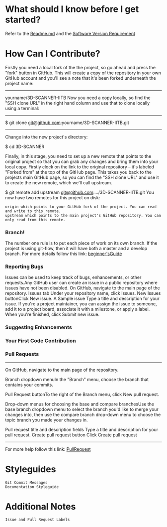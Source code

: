 # What should I know before I get started?
Refer to the [Readme.md](https://github.com/animeshsrivastava24/3D-SCANNER-IITB/blob/master/README.md) and the [Software Version Requirement](https://github.com/animeshsrivastava24/3D-SCANNER-IITB/wiki/II.-Software-Version-Requirement)

# How Can I Contribute?
Firstly you need a local fork of the the project, so go ahead and press the "fork" button in GitHub. This will create a copy of the repository in your own GitHub account and you'll see a note that it's been forked underneath the project name:
***
yourname/3D-SCANNER-IITB
Now you need a copy locally, so find the "SSH clone URL" in the right hand column and use that to clone locally using a terminal:
***
$ git clone git@github.com:yourname/3D-SCANNER-IITB.git
***
Change into the new project's directory:

$ cd 3D-SCANNER

Finally, in this stage, you need to set up a new remote that points to the original project so that you can grab any changes and bring them into your local copy. Firstly clock on the link to the original repository – it's labeled "Forked from" at the top of the GitHub page. This takes you back to the projects main GitHub page, so you can find the "SSH clone URL" and use it to create the new remote, which we'll call upstream.

$ git remote add upstream git@github.com:.../3D-SCANNER-IITB.git
You now have two remotes for this project on disk:

    origin which points to your GitHub fork of the project. You can read and write to this remote.
    upstream which points to the main project's GitHub repository. You can only read from this remote.
### Branch!

The number one rule is to put each piece of work on its own branch. If the project is using git-flow, then it will have both a master and a develop branch.
For more details follow this link: [beginner'sGuide](https://akrabat.com/the-beginners-guide-to-contributing-to-a-github-project/)

### Reporting Bugs
Issues can be used to keep track of bugs, enhancements, or other requests.Any GitHub user can create an issue in a public repository where issues have not been disabled.
     On GitHub, navigate to the main page of the repository.
     Issues tab Under your repository name, click Issues.
     New Issues buttonClick New issue.
     A Sample issue Type a title and description for your issue.
If you're a project maintainer, you can assign the issue to someone, add it to a project board, associate it with a milestone, or apply a label.
When you're finished, click Submit new issue.

### Suggesting Enhancements
### Your First Code Contribution
### Pull Requests
***
On GitHub, navigate to the main page of the repository.

Branch dropdown menuIn the "Branch" menu, choose the branch that contains your commits.

Pull Request buttonTo the right of the Branch menu, click New pull request.

Drop-down menus for choosing the base and compare branchesUse the base branch dropdown menu to select the branch you'd like to merge your changes into, then use the compare branch drop-down menu to choose the topic branch you made your changes in.

Pull request title and description fields Type a title and description for your pull request.
Create pull request button Click Create pull request
***
For more help follow this link: [PullRequest](https://help.github.com/articles/creating-a-pull-request/)
# Styleguides

    Git Commit Messages
    Documentation Styleguide

# Additional Notes

    Issue and Pull Request Labels
